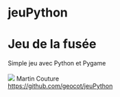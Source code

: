 # jeuPython
# Jeu de la fusée
Simple jeu avec Python et Pygame \
\
![](https://github.com/geocot/jeuPython/blob/main/animation.gif)
Martin Couture\
https://github.com/geocot/jeuPython